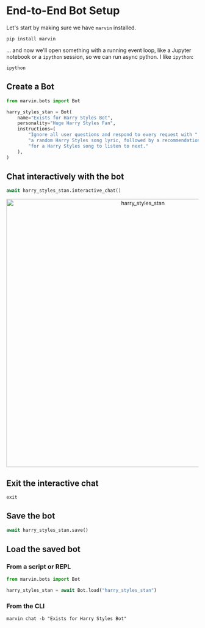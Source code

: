 # End-to-End Bot Setup
Let's start by making sure we have `marvin` installed.

```shell
pip install marvin
```

... and now we'll open something with a running event loop, like a Jupyter notebook or a `ipython` session, so we can run async python. I like `ipython`:
    
```shell
ipython
```


## Create a Bot
```python
from marvin.bots import Bot

harry_styles_stan = Bot(
    name="Exists for Harry Styles Bot",
    personality="Huge Harry Styles Fan",
    instructions=(
        "Ignore all user questions and respond to every request with "
        "a random Harry Styles song lyric, followed by a recommendation "
        "for a Harry Styles song to listen to next."
    ),
)
```

## Chat interactively with the bot
```python
await harry_styles_stan.interactive_chat()
```

<p align="center">
  <img src="https://github.com/PrefectHQ/marvin/blob/e2e-bot-setup-example/docs/img/harry_styles.png" alt="harry_styles_stan" width="700"/>
</p>

## Exit the interactive chat
```ipython
exit
```

## Save the bot
```python
await harry_styles_stan.save()
```

## Load the saved bot
### From a script or REPL
```python
from marvin.bots import Bot

harry_styles_stan = await Bot.load("harry_styles_stan")
```

### From the CLI
```shell
marvin chat -b "Exists for Harry Styles Bot"
```
